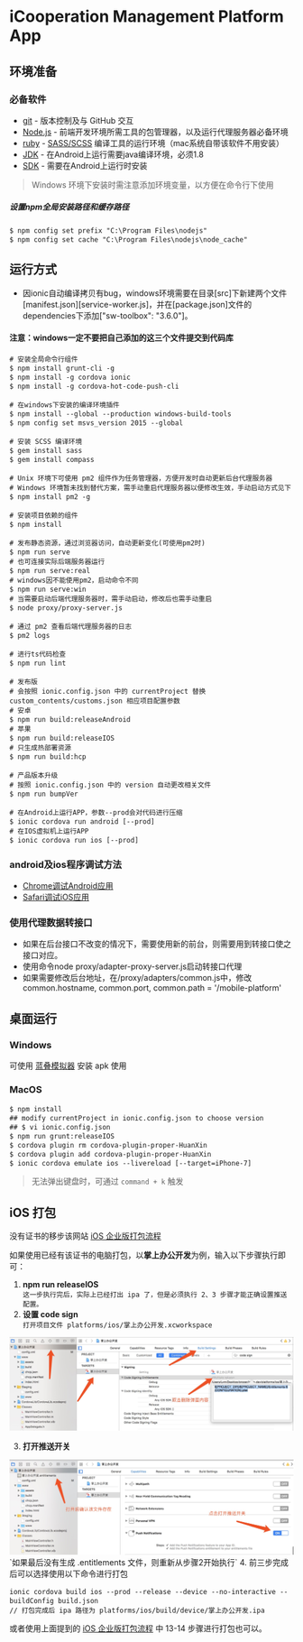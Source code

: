 iCooperation Management Platform App
====================================

环境准备
-------
### 必备软件

* [git](http://www.git-scm.com/) - 版本控制及与 GitHub 交互
* [Node.js](https://nodejs.org/) - 前端开发环境所需工具的包管理器，以及运行代理服务器必备环境
* [ruby](http://www.ruby-lang.org/) - [SASS/SCSS](http://sass-lang.com/) 编译工具的运行环境（mac系统自带该软件不用安装）
* [JDK](http://www.oracle.com/technetwork/java/javase/downloads/jdk8-downloads-2133151.html) - 在Android上运行需要java编译环境，必须1.8
* [SDK](https://developer.android.com/studio/index.html?hl=zh-cn) - 需要在Android上运行时安装

> Windows 环境下安装时需注意添加环境变量，以方便在命令行下使用

##### 设置npm全局安装路径和缓存路径

```
$ npm config set prefix "C:\Program Files\nodejs"
$ npm config set cache "C:\Program Files\nodejs\node_cache"
```

运行方式
-------

* 因ionic自动编译拷贝有bug，windows环境需要在目录[src]下新建两个文件[manifest.json][service-worker.js]，并在[package.json]文件的dependencies下添加["sw-toolbox": "3.6.0"]。
#### 注意：windows一定不要把自己添加的这三个文件提交到代码库

```
# 安装全局命令行组件
$ npm install grunt-cli -g
$ npm install -g cordova ionic
$ npm install -g cordova-hot-code-push-cli

# 在windows下安装的编译环境插件
$ npm install --global --production windows-build-tools
$ npm config set msvs_version 2015 --global

# 安装 SCSS 编译环境
$ gem install sass
$ gem install compass

# Unix 环境下可使用 pm2 组件作为任务管理器，方便开发时自动更新后台代理服务器
# Windows 环境暂未找到替代方案，需手动重启代理服务器以便修改生效，手动启动方式见下
$ npm install pm2 -g

# 安装项目依赖的组件
$ npm install

# 发布静态资源，通过浏览器访问，自动更新变化(可使用pm2时)
$ npm run serve
# 也可连接实际后端服务器运行
$ npm run serve:real
# windows因不能使用pm2，启动命令不同
$ npm run serve:win
# 当需要启动后端代理服务器时，需手动启动，修改后也需手动重启
$ node proxy/proxy-server.js

# 通过 pm2 查看后端代理服务器的日志
$ pm2 logs

# 进行ts代码检查
$ npm run lint

# 发布版
# 会按照 ionic.config.json 中的 currentProject 替换 custom_contents/customs.json 相应项目配置参数
# 安卓
$ npm run build:releaseAndroid
# 苹果
$ npm run build:releaseIOS
# 只生成热部署资源
$ npm run build:hcp

# 产品版本升级
# 按照 ionic.config.json 中的 version 自动更改相关文件
$ npm run bumpVer

# 在Android上运行APP，参数--prod会对代码进行压缩
$ ionic cordova run android [--prod]
# 在IOS虚拟机上运行APP
$ ionic cordova run ios [--prod]

```

### android及ios程序调试方法

- [Chrome调试Android应用](https://www.jianshu.com/p/2a3e3f0b562b)
- [Safari调试iOS应用](http://ask.dcloud.net.cn/docs/#http://ask.dcloud.net.cn/article/143)

### 使用代理数据转接口
- 如果在后台接口不改变的情况下，需要使用新的前台，则需要用到转接口使之接口对应。
- 使用命令node proxy/adapter-proxy-server.js启动转接口代理
- 如果需要修改后台地址，在/proxy/adapters/common.js中，修改common.hostname, common.port, common.path = '/mobile-platform'


桌面运行
------

### Windows

可使用 [蓝叠模拟器](http://www.bluestacks.cn/) 安装 apk 使用

### MacOS

```
$ npm install
## modify currentProject in ionic.config.json to choose version
## $ vi ionic.config.json
$ npm run grunt:releaseIOS
$ cordova plugin rm cordova-plugin-proper-HuanXin
$ cordova plugin add cordova-plugin-proper-HuanXin
$ ionic cordova emulate ios --livereload [--target=iPhone-7]
```

> 无法弹出键盘时，可通过 `command + k` 触发

iOS 打包
-----

没有证书的移步该网站 [iOS 企业版打包流程](https://www.jianshu.com/p/5866152476df)

如果使用已经有该证书的电脑打包，以**掌上办公开发**为例，输入以下步骤执行即可：


1. **npm run releaseIOS**  
`这一步执行完后，实际上已经打出 ipa 了，但是必须执行 2、3 步骤才能正确设置推送配置。`
2. **设置 code sign**  
`打开项目文件 platforms/ios/掌上办公开发.xcworkspace`
<img src="./iOS/codesign.jpg">

3. **打开推送开关**
<img src="./iOS/push.jpg">
`如果最后没有生成 .entitlements 文件，则重新从步骤2开始执行`
4. 前三步完成后可以选择使用以下命令进行打包

```
ionic cordova build ios --prod --release --device --no-interactive --buildConfig build.json
// 打包完成后 ipa 路径为 platforms/ios/build/device/掌上办公开发.ipa
```
或者使用上面提到的 [iOS 企业版打包流程](https://www.jianshu.com/p/5866152476df) 中 13-14 步骤进行打包也可以。
